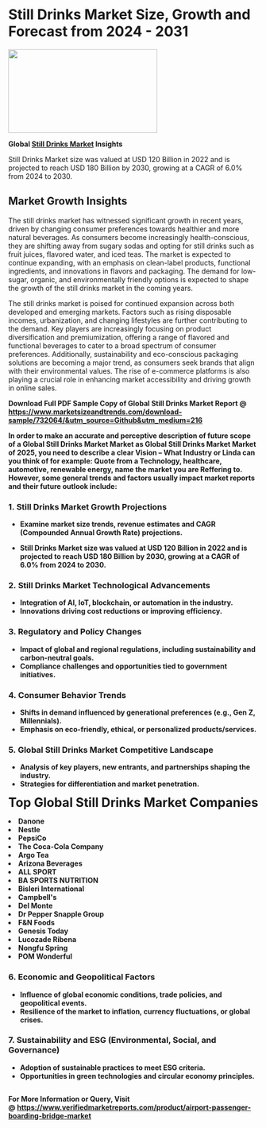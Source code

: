 <H1>Still Drinks Market Size, Growth and Forecast from 2024 - 2031</H1><img class="aligncenter size-medium wp-image-584254" src="https://thirdeyenews.in/wp-content/uploads/2024/09/Global-Market-Research-300x168.jpeg" alt="" width="300" height="168" /><p><strong>Global&nbsp;<a href="https://www.marketsizeandtrends.com/download-sample/732064/&amp;utm_source=Github&utm_medium=216">Still Drinks Market</a> Insights</strong></p><p>Still Drinks Market size was valued at USD 120 Billion in 2022 and is projected to reach USD 180 Billion by 2030, growing at a CAGR of 6.0% from 2024 to 2030.</p><p><h2>Market Growth Insights</h2> <p>The still drinks market has witnessed significant growth in recent years, driven by changing consumer preferences towards healthier and more natural beverages. As consumers become increasingly health-conscious, they are shifting away from sugary sodas and opting for still drinks such as fruit juices, flavored water, and iced teas. The market is expected to continue expanding, with an emphasis on clean-label products, functional ingredients, and innovations in flavors and packaging. The demand for low-sugar, organic, and environmentally friendly options is expected to shape the growth of the still drinks market in the coming years.</p> <p><strong></strong></p> <p>The still drinks market is poised for continued expansion across both developed and emerging markets. Factors such as rising disposable incomes, urbanization, and changing lifestyles are further contributing to the demand. Key players are increasingly focusing on product diversification and premiumization, offering a range of flavored and functional beverages to cater to a broad spectrum of consumer preferences. Additionally, sustainability and eco-conscious packaging solutions are becoming a major trend, as consumers seek brands that align with their environmental values. The rise of e-commerce platforms is also playing a crucial role in enhancing market accessibility and driving growth in online sales.</p> <p><strong></p><p><span class=""><strong>Download Full PDF Sample Copy of Global Still Drinks Market Report</strong> @ <a href="https://www.marketsizeandtrends.com/download-sample/732064/&amp;utm_source=Github&utm_medium=216" target="_blank">https://www.marketsizeandtrends.com/download-sample/732064/&amp;utm_source=Github&utm_medium=216</a></span></p><p>In order to make an accurate and perceptive description of future scope of a Global&nbsp;Still Drinks Market Market as Global&nbsp;Still Drinks Market Market of 2025, you need to describe a clear Vision &ndash; What Industry or Linda can you think of for example: Quote from a Technology, healthcare, automotive, renewable energy, name the market you are Reffering to. However, some general trends and factors usually impact market reports and their future outlook include:</p><h3>1.&nbsp;<strong>Still Drinks Market Growth Projections</strong></h3><ul><li>Examine market size trends, revenue estimates and CAGR (Compounded Annual Growth Rate) projections.</li><li><p>Still Drinks Market size was valued at USD 120 Billion in 2022 and is projected to reach USD 180 Billion by 2030, growing at a CAGR of 6.0% from 2024 to 2030.</p></li></ul><h3>2.&nbsp;<strong>Still Drinks Market Technological Advancements</strong></h3><ul><li>Integration of AI, IoT, blockchain, or automation in the industry.</li><li>Innovations driving cost reductions or improving efficiency.</li></ul><h3>3.&nbsp;<strong>Regulatory and Policy Changes</strong></h3><ul><li>Impact of global and regional regulations, including sustainability and carbon-neutral goals.</li><li>Compliance challenges and opportunities tied to government initiatives.</li></ul><h3>4.&nbsp;<strong>Consumer Behavior Trends</strong></h3><ul><li>Shifts in demand influenced by generational preferences (e.g., Gen Z, Millennials).</li><li>Emphasis on eco-friendly, ethical, or personalized products/services.</li></ul><h3>5.&nbsp;<strong>Global Still Drinks Market Competitive Landscape</strong></h3><ul><li>Analysis of key players, new entrants, and partnerships shaping the industry.</li><li>Strategies for differentiation and market penetration.</li></ul><p data-pm-slice="1 1 []"><span style="color: inherit; font-family: inherit; font-size: 25px;">Top Global Still Drinks Market Companies</span></p><div class="" data-test-id=""><p><li>Danone</li><li> Nestle</li><li> PepsiCo</li><li> The Coca-Cola Company</li><li> Argo Tea</li><li> Arizona Beverages</li><li> ALL SPORT</li><li> BA SPORTS NUTRITION</li><li> Bisleri International</li><li> Campbell's</li><li> Del Monte</li><li> Dr Pepper Snapple Group</li><li> F&N Foods</li><li> Genesis Today</li><li> Lucozade Ribena</li><li> Nongfu Spring</li><li> POM Wonderful</li></p></div><h3>6.&nbsp;<strong>Economic and Geopolitical Factors</strong></h3><ul><li>Influence of global economic conditions, trade policies, and geopolitical events.</li><li>Resilience of the market to inflation, currency fluctuations, or global crises.</li></ul><h3>7.&nbsp;<strong>Sustainability and ESG (Environmental, Social, and Governance)</strong></h3><ul><li>Adoption of sustainable practices to meet ESG criteria.</li><li>Opportunities in green technologies and circular economy principles.</li></ul><h2><strong style="font-size: 14px;">For More Information or Query, Visit @&nbsp;</strong><a style="background-color: #ffffff; font-size: 14px;" href="https://www.marketsizeandtrends.com/report/still-drinks-market/" target="_blank">https://www.verifiedmarketreports.com/product/airport-passenger-boarding-bridge-market</a></h2>
